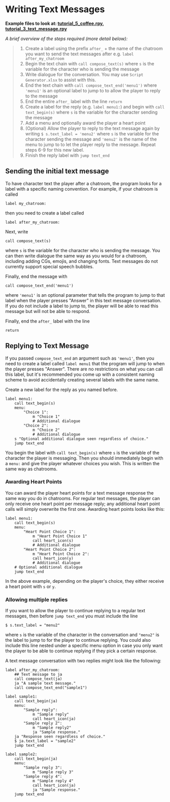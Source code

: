 # Writing Text Messages

**Example files to look at: [tutorial_5_coffee.rpy](https://github.com/shawna-p/mysterious-messenger/blob/master/game/tutorial_day_scripts/tutorial_5_coffee.rpy "tutorial_5_coffee"), [tutorial_3_text_message.rpy](https://github.com/shawna-p/mysterious-messenger/blob/master/game/tutorial_day_scripts/tutorial_3_text_message.rpy "tutorial_3_text_message")**

_A brief overview of the steps required (more detail below):_

> 1. Create a label using the prefix `after_` + the name of the chatroom you want to send the text messages after e.g. `label after_my_chatroom`
> 2. Begin the text chain with `call compose_text(s)` where `s` is the variable for the character who is sending the message
> 3. Write dialogue for the conversation. You may use `Script Generator.xlsx` to assist with this.
> 4. End the text chain with `call compose_text_end('menu1')` where `'menu1'` is an optional label to jump to to allow the player to reply to the message
> 5. End the entire `after_` label with the line `return`
> 6. Create a label for the reply (e.g. `label menu1:`) and begin with `call text_begin(s)` where `s` is the variable for the character sending the message
> 7. Add a menu and optionally award the player a heart point
> 8. (Optional) Allow the player to reply to the text message again by writing `$ s.text_label = 'menu2'` where `s` is the variable for the character sending the message and `'menu2'` is the name of the menu to jump to to let the player reply to the message. Repeat steps 6-9 for this new label.
> 9. Finish the reply label with `jump text_end`

## Sending the initial text message

To have character text the player after a chatroom, the program looks for a label with a specific naming convention. For example, if your chatroom is called

```renpy
label my_chatroom:
```

then you need to create a label called

```renpy
label after_my_chatroom:
```

Next, write

```renpy
call compose_text(s)
```

where `s` is the variable for the character who is sending the message. You can then write dialogue the same way as you would for a chatroom, including adding CGs, emojis, and changing fonts. Text messages do not currently support special speech bubbles.

Finally, end the message with

```renpy
call compose_text_end('menu1')
```

where `'menu1'` is an optional parameter that tells the program to jump to that label when the player presses "Answer" in this text message conversation. If you do not include a label to jump to, the player will be able to read this message but will not be able to respond.

Finally, end the `after_` label with the line

```renpy
return
```

## Replying to Text Message

If you passed `compose_text_end` an argument such as `'menu1'`, then you need to create a label called `label menu1` that the program will jump to when the player presses "Answer". There are no restrictions on what you can call this label, but it's recommended you come up with a consistent naming scheme to avoid accidentally creating several labels with the same name.

Create a new label for the reply as you named before.

```renpy
label menu1:
    call text_begin(s)
    menu:
        "Choice 1":
            m "Choice 1"
            # Additional dialogue
        "Choice 2":
            m "Choice 2"
            # Additional dialogue
    s "Optional additional dialogue seen regardless of choice."
    jump text_end
```

You begin the label with `call text_begin(s)` where `s` is the variable of the character the player is messaging. Then you should immediately begin with a `menu:` and give the player whatever choices you wish. This is written the same way as chatrooms.

### Awarding Heart Points

You can award the player heart points for a text message response the same way you do in chatrooms. For regular text messages, the player can only receive one heart point per message reply; any additional heart point calls will simply overwrite the first one. Awarding heart points looks like this:

```renpy
label menu1:
    call text_begin(s)
    menu:
        "Heart Point Choice 1":
            m "Heart Point Choice 1"
            call heart_icon(s)
            # Additional dialogue
        "Heart Point Choice 2":
            m "Heart Point Choice 2":
            call heart_icon(y)
            # Additional dialogue
    # Optional additional dialogue
    jump text_end
```

In the above example, depending on the player's choice, they either receive a heart point with `s` or `y`.

### Allowing multiple replies

If you want to allow the player to continue replying to a regular text messages, then before `jump text_end` you must include the line

```renpy
$ s.text_label = "menu2"
```

where `s` is the variable of the character in the conversation and `"menu2"` is the label to jump to for the player to continue replying. You could also include this line nested under a specific menu option in case you only want the player to be able to continue replying if they pick a certain response.

A text message conversation with two replies might look like the following:

```renpy
label after_my_chatroom:
    ## Text message to ja
    call compose_text(ja)
    ja "A sample text message."
    call compose_text_end("sample1")

label sample1:
    call text_begin(ja)
    menu:
        "Sample reply":
            m "Sample reply"
            call heart_icon(ja)
        "Sample reply 2":
            m "Sample reply2"
            ja "Sample response."
    ja "Response seen regardless of choice."
    $ ja.text_label = "sample2"
    jump text_end

label sample2:
    call text_begin(ja)
    menu:
        "Sample reply 3":
            m "Sample reply 3"
        "Sample reply 4":
            m "Sample reply 4"
            call heart_icon(ja)
            ja "Sample response."
    jump text_end
```
